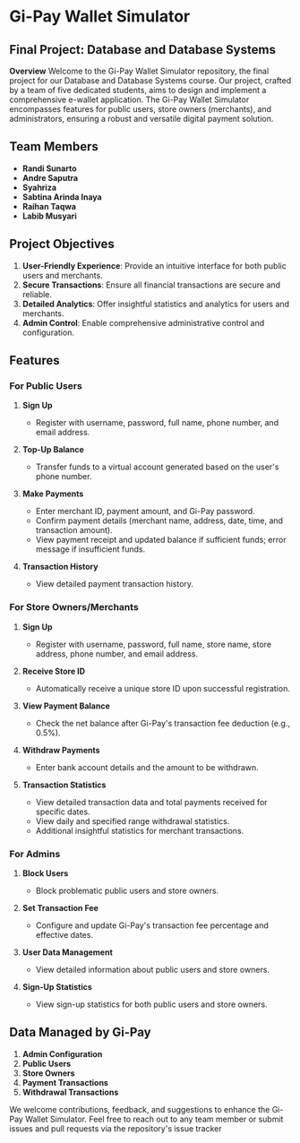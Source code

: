 # Gi-Pay Wallet Simulator
## Final Project: Database and Database Systems

**Overview**
Welcome to the Gi-Pay Wallet Simulator repository, the final project for our Database and Database Systems course. Our project, crafted by a team of five dedicated students, aims to design and implement a comprehensive e-wallet application. The Gi-Pay Wallet Simulator encompasses features for public users, store owners (merchants), and administrators, ensuring a robust and versatile digital payment solution.

## Team Members
- **Randi Sunarto**
- **Andre Saputra**
- **Syahriza**
- **Sabtina Arinda Inaya**
- **Raihan Taqwa**
- **Labib Musyari**

## Project Objectives

1. **User-Friendly Experience**: Provide an intuitive interface for both public users and merchants.
2. **Secure Transactions**: Ensure all financial transactions are secure and reliable.
3. **Detailed Analytics**: Offer insightful statistics and analytics for users and merchants.
4. **Admin Control**: Enable comprehensive administrative control and configuration.

## Features

### For Public Users

1. **Sign Up**
   - Register with username, password, full name, phone number, and email address.
   
2. **Top-Up Balance**
   - Transfer funds to a virtual account generated based on the user's phone number.
   
3. **Make Payments**
   - Enter merchant ID, payment amount, and Gi-Pay password.
   - Confirm payment details (merchant name, address, date, time, and transaction amount).
   - View payment receipt and updated balance if sufficient funds; error message if insufficient funds.
   
4. **Transaction History**
   - View detailed payment transaction history.

### For Store Owners/Merchants

1. **Sign Up**
   - Register with username, password, full name, store name, store address, phone number, and email address.
   
2. **Receive Store ID**
   - Automatically receive a unique store ID upon successful registration.
   
3. **View Payment Balance**
   - Check the net balance after Gi-Pay's transaction fee deduction (e.g., 0.5%).
   
4. **Withdraw Payments**
   - Enter bank account details and the amount to be withdrawn.
   
5. **Transaction Statistics**
   - View detailed transaction data and total payments received for specific dates.
   - View daily and specified range withdrawal statistics.
   - Additional insightful statistics for merchant transactions.

### For Admins

1. **Block Users**
   - Block problematic public users and store owners.
   
2. **Set Transaction Fee**
   - Configure and update Gi-Pay's transaction fee percentage and effective dates.
   
3. **User Data Management**
   - View detailed information about public users and store owners.
   
4. **Sign-Up Statistics**
   - View sign-up statistics for both public users and store owners.

## Data Managed by Gi-Pay

1. **Admin Configuration**
2. **Public Users**
3. **Store Owners**
4. **Payment Transactions**
5. **Withdrawal Transactions**

We welcome contributions, feedback, and suggestions to enhance the Gi-Pay Wallet Simulator. Feel free to reach out to any team member or submit issues and pull requests via the repository's issue tracker
